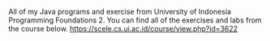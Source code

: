 All of my Java programs and exercise from University of Indonesia Programming Foundations 2.
You can find all of the exercises and labs from the course below.
https://scele.cs.ui.ac.id/course/view.php?id=3622
